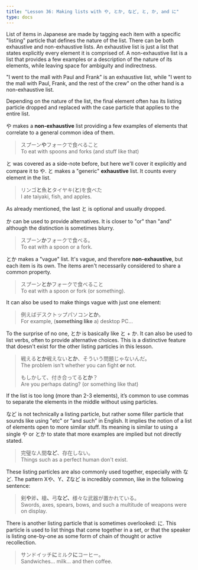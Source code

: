 ```yaml
---
title: "Lesson 36: Making lists with や, とか, など, と, か, and に"
type: docs
---
```



List of items in Japanese are made by tagging each item with a specific "listing" particle that defines the nature of the list. There can be both exhaustive and non-exhaustive lists. An exhaustive list is just a list that states explicitly every element it is comprised of. A non-exhaustive list is a list that provides a few examples or a description of the nature of its elements, while leaving space for ambiguity and indirectness. 

"I went to the mall with Paul and Frank" is an exhaustive list, while "I went to the mall with Paul, Frank, and the rest of the crew" on the other hand is a non-exhaustive list. 

Depending on the nature of the list, the final element often has its listing particle dropped and replaced with the case particle that applies to the entire list.

や makes a **non-exhaustive** list providing a few examples of elements that correlate to a general common idea of them.

> スプーン<b>や</b>フォークで食べること  
> To eat with spoons and forks (and stuff like that)

と was covered as a side-note before, but here we'll cover it explicitly and compare it to や. と makes a "generic" **exhaustive** list. It counts every element in the list.

> リンゴ<b>と</b>魚<b>と</b>タイヤキ(<b>と</b>)を食べた  
> I ate taiyaki, fish, and apples.

As already mentioned, the last と is optional and usually dropped.

か can be used to provide alternatives. It is closer to "or" than "and" although the distinction is sometimes blurry.

> スプーン<b>か</b>フォークで食べる。  
> To eat with a spoon or a fork.

とか makes a "vague" list. It's vague, and therefore **non-exhaustive**, but each item is its own. The items aren't necessarily considered to share a common property. 

> スプーン<b>とか</b>フォークで食べること  
> To eat with a spoon or fork (or something).

It can also be used to make things vague with just one element:

> 例えばデスクトップパソコン<b>とか</b>。  
> For example, (<b>something like</b> a) desktop PC...

To the surprise of no one, とか is basically like と + か. It can also be used to list verbs, often to provide alternative choices. This is a distinctive feature that doesn't exist for the other listing particles in this lesson.

> 戦える<b>とか</b>戦えない<b>とか</b>、そういう問題じゃないんだ。  
> The problem isn't whether you can fight <b>or</b> not.  
>  
> もしかして、付き合ってる<b>とか</b>？  
> Are you perhaps dating? (or something like that)

If the list is too long (more than 2-3 elements), it’s common to use commas to separate the elements in the middle without using particles.

など is not technically a listing particle, but rather some filler particle that sounds like using "etc" or “and such” in English. It implies the notion of a list of elements open to more similar stuff. Its meaning is similar to using a single や or とか to state that more examples are implied but not directly stated.

> 完璧な人間<b>など</b>、存在しない。  
> Things such as a perfect human don't exist.

These listing particles are also commonly used together, especially with など. The pattern Xや、Y、Zなど is incredibly common, like in the following sentence:

> 剣<b>や</b>斧<b>、</b>槍<b>、</b>弓<b>など、</b>様々な武器が置かれている。  
> Swords, axes, spears, bows, and such a multitude of weapons were on display.

There is another listing particle that is sometimes overlooked: に. This particle is used to list things that come together in a set, or that the speaker is listing one-by-one as some form of chain of thought or active recollection.

> サンドイッチ<b>に</b>ミルク<b>に</b>コーヒー。  
> Sandwiches... milk... and then coffee.

